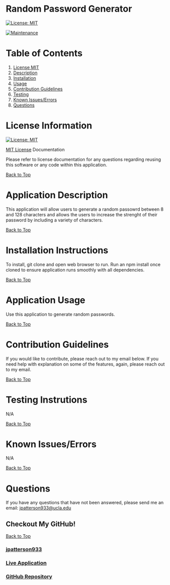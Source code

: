 # Random Password Generator

[![License: MIT](https://img.shields.io/badge/License-MIT-yellow.svg)](https://opensource.org/licenses/MIT)

[![Maintenance](https://img.shields.io/badge/Maintained%3F-no-red.svg)](https://bitbucket.org/lbesson/ansi-colors)

# Table of Contents
1. [License MIT](#license-information)
2. [Description](#application-description)
3. [Installation](#installation-instructions)
4. [Usage](#application-usage)
5. [Contribution Guidelines](#contribution-guidelines)
6. [Testing](#testing-instrutions)
7. [Known Issues/Errors](#known-issues/errors)
8. [Questions](#questions)

# License Information

[![License: MIT](https://img.shields.io/badge/License-MIT-yellow.svg)](https://opensource.org/licenses/MIT)

[MIT License](https://www.mit.edu/~amini/LICENSE.md) Documentation

Please refer to license documentation for any questions regarding reusing 
this software or any code within this application.

[Back to Top](#table-of-contents)

# Application Description

This application will allow users to generate a random passowrd between 8 and 128 characters and allows the users to increase the strenght of their password by including a variety of characters. 

[Back to Top](#table-of-contents)

# Installation Instructions

To install, git clone and open web browser to run. Run an npm install once cloned to ensure application runs smoothly with all dependencies. 

[Back to Top](#table-of-contents)

# Application Usage

Use this application to generate random passwords.

[Back to Top](#table-of-contents)

# Contribution Guidelines

If you would like to contribute, please reach out to my email below. If you need help with explanation on some of the features, again, please reach out to my email.

[Back to Top](#table-of-contents)

# Testing Instrutions

N/A

[Back to Top](#table-of-contents)

# Known Issues/Errors

N/A

[Back to Top](#table-of-contents)

# Questions

If you have any questions that have not been answered, please send me an email: jpatterson933@ucla.edu

## Checkout My GitHub!

[Back to Top](#table-of-contents)

### [jpatterson933](https://github.com/jpatterson933)
### [Live Application](https://github.com/jpatterson933/ran_password_generator)
### [GitHub Repository](https://github.com/jpatterson933/ran_password_generator)